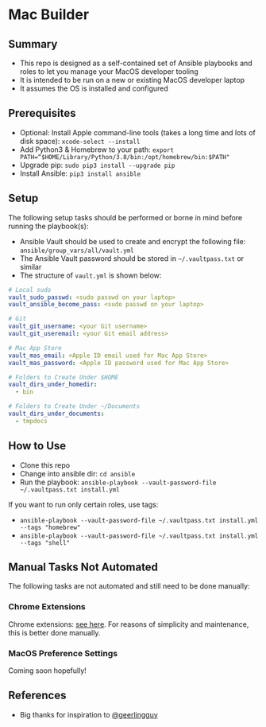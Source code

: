 # Mac Builder

## Summary

- This repo is designed as a self-contained set of Ansible playbooks and roles to let you manage your MacOS developer tooling
- It is intended to be run on a new or existing MacOS developer laptop
- It assumes the OS is installed and configured

## Prerequisites

- Optional: Install Apple command-line tools (takes a long time and lots of disk space): `xcode-select --install`
- Add Python3 & Homebrew to your path: `export PATH=“$HOME/Library/Python/3.8/bin:/opt/homebrew/bin:$PATH"`
- Upgrade pip: `sudo pip3 install --upgrade pip`
- Install Ansible: `pip3 install ansible`

## Setup

The following setup tasks should be performed or borne in mind before running the playbook(s):

- Ansible Vault should be used to create and encrypt the following file: `ansible/group_vars/all/vault.yml`
- The Ansible Vault password should be stored in `~/.vaultpass.txt` or similar
- The structure of `vault.yml` is shown below:

``` yaml
# Local sudo
vault_sudo_passwd: <sudo passwd on your laptop>
vault_ansible_become_pass: <sudo passwd on your laptop>

# Git
vault_git_username: <your Git username>
vault_git_useremail: <your Git email address>

# Mac App Store
vault_mas_email: <Apple ID email used for Mac App Store>
vault_mas_password: <Apple ID password used for Mac App Store>

# Folders to Create Under $HOME
vault_dirs_under_homedir:
  - bin

# Folders to Create Under ~/Documents
vault_dirs_under_documents:
  - tmpdocs
```

## How to Use

- Clone this repo
- Change into ansible dir: `cd ansible`
- Run the playbook: `ansible-playbook --vault-password-file ~/.vaultpass.txt install.yml`

If you want to run only certain roles, use tags:

- `ansible-playbook --vault-password-file ~/.vaultpass.txt install.yml --tags "homebrew"`
- `ansible-playbook --vault-password-file ~/.vaultpass.txt install.yml --tags "shell"`

## Manual Tasks Not Automated

The following tasks are not automated and still need to be done manually:

### Chrome Extensions

Chrome extensions: [see here](https://developer.chrome.com/docs/extensions/mv3/external_extensions/).
For reasons of simplicity and maintenance, this is better done manually.

### MacOS Preference Settings

Coming soon hopefully!

## References

- Big thanks for inspiration to [@geerlingguy](https://github.com/geerlingguy)